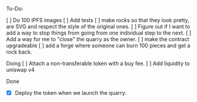 To-Do:

[ ] Do 100 IPFS images
[ ] Add tests
[ ] make rocks so that they look pretty, are SVG and respect the style of the original ones.
[ ] Figure out if I want to add a way to stop things from going from one individual step to the next.
[ ] Add a way for me to "close" the quarry as the owner.
[ ] make the contract upgradeable
[ ] add a forge where someone can burn 100 pieces and get a rock back.

Doing
[ ] Attach a non-transferable token with a buy fee.
[ ] Add liquidity to uniswap v4

Done

- [x] Deploy the token when we launch the quarry.
